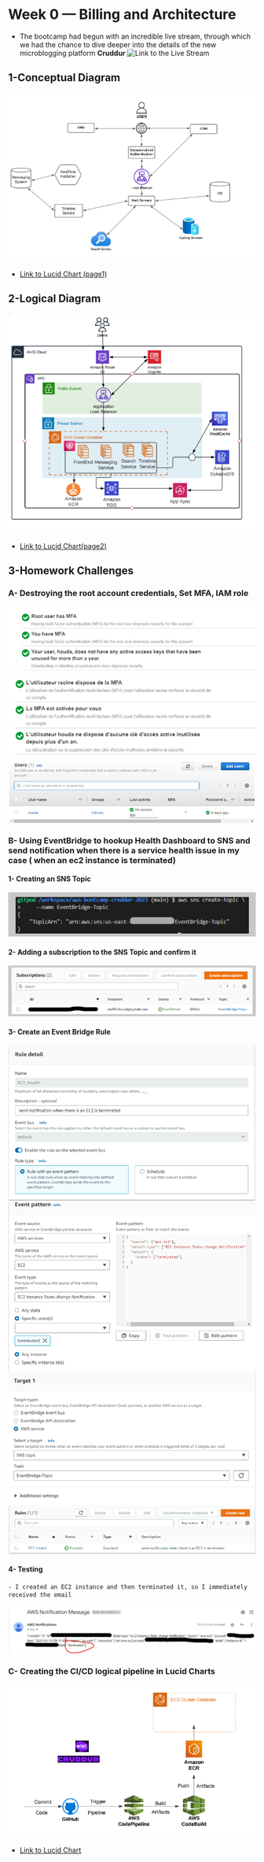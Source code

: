 # Week 0 — Billing and Architecture

- The bootcamp had begun with an incredible live stream, through which we had the chance to dive deeper into the details of the new microblogging platform **Cruddur** 
![Link to the Live Stream ](https://www.youtube.com/live/SG8blanhAOg?feature=share)

## 1-Conceptual Diagram
![Screenshot --> ](./ressources/ConcepDiag.png) 

- [Link to Lucid Chart (page1) ](https://lucid.app/lucidchart/1933f7c7-d92f-4ec1-aa09-46efaf6dc293/edit?invitationId=inv_dbcb3bb6-7080-4744-979e-3d7a8628a021&page=0_0#)

## 2-Logical Diagram 
![Screenshot --> ](./ressources/LogicalDiag.png)

- [Link to Lucid Chart(page2) ](https://lucid.app/lucidchart/1933f7c7-d92f-4ec1-aa09-46efaf6dc293/edit?invitationId=inv_dbcb3bb6-7080-4744-979e-3d7a8628a021&page=6MaxB44JKEV7#)


## 3-Homework Challenges 

 ### A- Destroying the root account credentials, Set MFA, IAM role 
![Screenshot --> ](./ressources/1.png)  
![](./ressources/3.png)
![](./ressources/2.png)
 ### B- Using EventBridge to hookup Health Dashboard to SNS and send notification when there is a service health issue in my case ( when an ec2 instance is terminated)
  #### 1- Creating an SNS Topic 
  ![Screenshot --> ](./ressources/4.png)
  #### 2- Adding a subscription to the SNS Topic and confirm it 
  ![Screenshot --> ](./ressources/5.png)
  #### 3- Create an Event Bridge Rule 
   ![Screenshot --> ](./ressources/6.png)
   ![Screenshot --> ](./ressources/7.png)
   ![Screenshot --> ](./ressources/8.png) ![Screenshot --> ](./ressources/9.png)
  

  #### 4- Testing 
    - I created an EC2 instance and then terminated it, so I immediately received the email 
   ![Screenshot --> ](./ressources/12.png)
   
 
 ### C- Creating the CI/CD logical pipeline in Lucid Charts 

  ![Screenshot --> ](./ressources/14.png)
- [Link to Lucid Chart ](https://lucid.app/lucidchart/96438c5f-b9ff-4665-9649-8ae7b929a426/edit?viewport_loc=-105%2C128%2C1613%2C754%2C0_0&invitationId=inv_bd8e93ed-9fd4-40ab-97b4-bad934eb0e0d)

